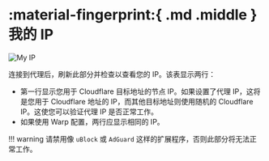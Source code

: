 # :material-fingerprint:{ .md .middle } 我的 IP

![My IP](../images/my-ip.jpg)

连接到代理后，刷新此部分并检查以查看您的 IP。该表显示两行：

-   第一行显示您用于 Cloudflare 目标地址的节点 IP。如果设置了代理 IP，这将是您用于 Cloudflare 地址的 IP，而其他目标地址则使用随机的 Cloudflare IP。这使您可以验证代理 IP 是否正常工作。
-   如果使用 Warp 配置，两行应显示相同的 IP。

!!! warning
    请禁用像 `uBlock` 或 `AdGuard` 这样的扩展程序，否则此部分将无法正常工作。